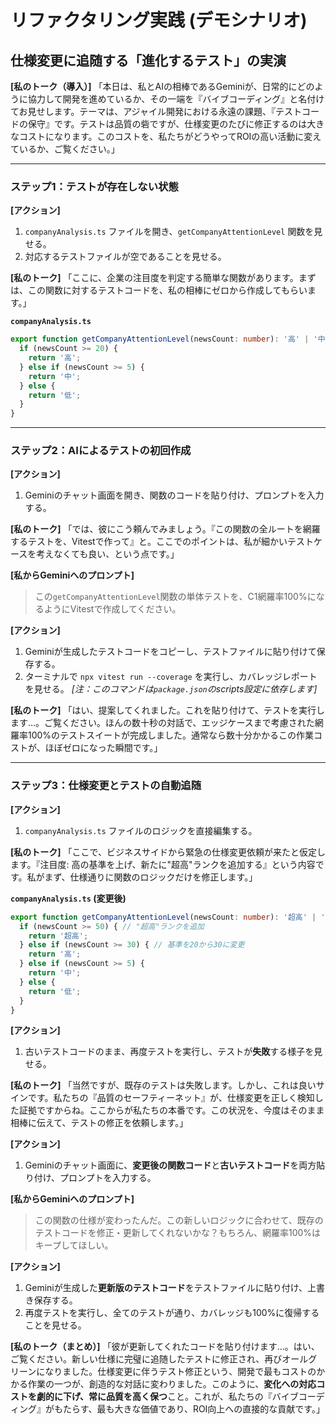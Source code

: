 # リファクタリング実践 (デモシナリオ)

## 仕様変更に追随する「進化するテスト」の実演

**[私のトーク（導入）]**
「本日は、私とAIの相棒であるGeminiが、日常的にどのように協力して開発を進めているか、その一端を『バイブコーディング』と名付けてお見せします。テーマは、アジャイル開発における永遠の課題、『テストコードの保守』です。テストは品質の砦ですが、仕様変更のたびに修正するのは大きなコストになります。このコストを、私たちがどうやってROIの高い活動に変えているか、ご覧ください。」

---

### ステップ1：テストが存在しない状態

**[アクション]**
1.  `companyAnalysis.ts` ファイルを開き、`getCompanyAttentionLevel` 関数を見せる。
2.  対応するテストファイルが空であることを見せる。

**[私のトーク]**
「ここに、企業の注目度を判定する簡単な関数があります。まずは、この関数に対するテストコードを、私の相棒にゼロから作成してもらいます。」

**`companyAnalysis.ts`**
```typescript
export function getCompanyAttentionLevel(newsCount: number): '高' | '中' | '低' {
  if (newsCount >= 20) {
    return '高';
  } else if (newsCount >= 5) {
    return '中';
  } else {
    return '低';
  }
}
```

---

### ステップ2：AIによるテストの初回作成

**[アクション]**
1.  Geminiのチャット画面を開き、関数のコードを貼り付け、プロンプトを入力する。

**[私のトーク]**
「では、彼にこう頼んでみましょう。『この関数の全ルートを網羅するテストを、Vitestで作って』と。ここでのポイントは、私が細かいテストケースを考えなくても良い、という点です。」

**[私からGeminiへのプロンプト]**
> この`getCompanyAttentionLevel`関数の単体テストを、C1網羅率100%になるようにVitestで作成してください。

**[アクション]**
1.  Geminiが生成したテストコードをコピーし、テストファイルに貼り付けて保存する。
2.  ターミナルで `npx vitest run --coverage` を実行し、カバレッジレポートを見せる。
    *[注：このコマンドは`package.json`のscripts設定に依存します]*

**[私のトーク]**
「はい、提案してくれました。これを貼り付けて、テストを実行します…。ご覧ください。ほんの数十秒の対話で、エッジケースまで考慮された網羅率100%のテストスイートが完成しました。通常なら数十分かかるこの作業コストが、ほぼゼロになった瞬間です。」

---

### ステップ3：仕様変更とテストの自動追随

**[アクション]**
1.  `companyAnalysis.ts` ファイルのロジックを直接編集する。

**[私のトーク]**
「ここで、ビジネスサイドから緊急の仕様変更依頼が来たと仮定します。『注目度: 高の基準を上げ、新たに"超高"ランクを追加する』という内容です。私がまず、仕様通りに関数のロジックだけを修正します。」

**`companyAnalysis.ts` (変更後)**
```typescript
export function getCompanyAttentionLevel(newsCount: number): '超高' | '高' | '中' | '低' {
  if (newsCount >= 50) { // "超高"ランクを追加
    return '超高';
  } else if (newsCount >= 30) { // 基準を20から30に変更
    return '高';
  } else if (newsCount >= 5) {
    return '中';
  } else {
    return '低';
  }
}
```

**[アクション]**
1.  古いテストコードのまま、再度テストを実行し、テストが**失敗**する様子を見せる。

**[私のトーク]**
「当然ですが、既存のテストは失敗します。しかし、これは良いサインです。私たちの『品質のセーフティーネット』が、仕様変更を正しく検知した証拠ですからね。ここからが私たちの本番です。この状況を、今度はそのまま相棒に伝えて、テストの修正を依頼します。」

**[アクション]**
1.  Geminiのチャット画面に、**変更後の関数コード**と**古いテストコード**を両方貼り付け、プロンプトを入力する。

**[私からGeminiへのプロンプト]**
> この関数の仕様が変わったんだ。この新しいロジックに合わせて、既存のテストコードを修正・更新してくれないかな？もちろん、網羅率100%はキープしてほしい。

**[アクション]**
1.  Geminiが生成した**更新版のテストコード**をテストファイルに貼り付け、上書き保存する。
2.  再度テストを実行し、全てのテストが通り、カバレッジも100%に復帰することを見せる。

**[私のトーク（まとめ）]**
「彼が更新してくれたコードを貼り付けます…。はい、ご覧ください。新しい仕様に完璧に追随したテストに修正され、再びオールグリーンになりました。仕様変更に伴うテスト修正という、開発で最もコストのかかる作業の一つが、創造的な対話に変わりました。このように、**変化への対応コストを劇的に下げ、常に品質を高く保つ**こと。これが、私たちの『バイブコーディング』がもたらす、最も大きな価値であり、ROI向上への直接的な貢献です。」